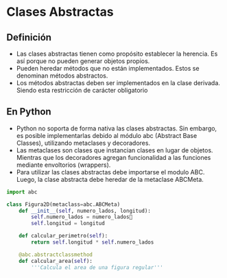 # Clases Abstractas

## Definición
- Las clases abstractas tienen como propósito establecer la herencia. Es así porque no pueden generar objetos propios.
- Pueden heredar métodos que no están implementados. Estos se denominan métodos abstractos.
- Los métodos abstractas deben ser implementados en la clase derivada. Siendo esta restricción de carácter obligatorio

## En Python
- Python no soporta de forma nativa las clases abstractas. Sin embargo, es posible implementarlas debido al módulo abc (Abstract Base Classes), utilizando metaclases y decoradores.
- Las metaclases son clases que instancian clases en lugar de objetos. Mientras que los decoradores agregan funcionalidad a las funciones mediante envoltorios (wrappers). 
- Para utilizar las clases abstractas debe importarse el modulo ABC. Luego, la clase abstracta debe heredar de la metaclase ABCMeta.

```python
import abc

class Figura2D(metaclass=abc.ABCMeta)
    def __init__(self, numero_lados, longitud):
        self.numero_lados = numero_lados
        self.longitud = longitud

    def calcular_perimetro(self):
        return self.longitud * self.numero_lados

    @abc.abstractclassmethod
    def calcular_area(self):
        '''Calcula el area de una figura regular'''
```